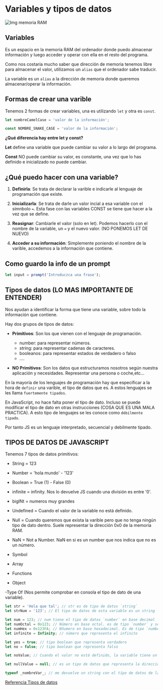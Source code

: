# Variables y tipos de datos

![Img memoria RAM](https://www.monografias.com/trabajos104/datos-y-variables-fundamentos-programacion/img8.png)

## Variables

Es un espacio en la memoria RAM del ordenador donde puedo almacenar información y luego acceder y operar con ella en el resto del programa.

Como nos costaría mucho saber que dirección de memoria tenemos libre para almacenar el valor, utilizamos un `alias` que el ordenador sabe traducir.

La variable es un `alias` a la dirección de memoria donde queremos almacenar/operar la información.

## Formas de crear una varible

Tenemos 2 formas de crear variables, una es utilizando `let` y otra es `const`. 

```js
let nombreCamelCase = 'valor de la información';

const NOMBRE_SNAKE_CASE = 'valor de la información';
```

**¿Qué diferencia hay entre let y const?**

**Let** define una variable que puede cambiar su valor a lo largo del programa.

**Const** NO puede cambiar su valor, es constante, una vez que lo has definido e inicializado no puede cambiar.

## ¿Qué puedo hacer con una variable?

1. **Definirla**: Se trata de declarar la varible e indicarle al lenguaje de programación que existe.

2. **Inicializarla**: Se trata de darle un valor incial a esa variable con el símnbolo `=`.
    Esta fase con las variables CONST se tiene que hacer a la vez que se define.

3. **Reasignar**: Cambiarle el valor (solo en let). Podemos hacerlo con el nombre de la variable, un `=` y el nuevo valor. (NO PONEMOS LET DE NUEVO)

4. **Acceder a su información**: Simplemente poniendo el nombre de la varible, accedemos a la información que contiene.

## Como guardo la info de un prompt

```js
let input = prompt('Introduczca una frase');
```

## Tipos de datos (LO MAS IMPORTANTE DE ENTENDER)

Nos ayudan a identificar la forma que tiene una variable, sobre todo la información que contiene.

Hay dos grupos de tipos de datos:

- **Primitivos**: Son los que vienen con el lenguaje de programación.

    * number: para representar números.
    * string: para representar cadenas de caracteres.
    * booleanos: para representar estados de verdadero o falso
    * ....


- **NO Primitivos**: Son los datos que estructuramos nosotros según nuestra aplicación y necesidades. Representar una persona o coche,etc...

En la mayoría de los lenguajes de programación hay que especificar a la hora de `definir` una varible, el tipo de datos que es. A estos lenguajes se les llama `fuertemente tipados`.

En JavaScript, no hace falta poner el tipo de dato. Incluso se puede modificar el tipo de dato en otras instrucciones (COSA QUE ES UNA MALA PRACTICA). A esto tipo de lenguajes se les conoce como `débilmente tipado`.

Por tanto JS es un lenguaje interpretado, secuencial y debilmente tipado.


## TIPOS DE DATOS DE JAVASCRIPT

Tenemos 7 tipos de datos primitivos:

- String = 123 
- Number = 'hola mundo' - '123'
- Boolean = True (1) - False (0)
- infinite = infinity. Nos lo devuelve JS cuando una división es entre '0'.
- bigINt = numeros muy grandes
- Undefined = Cuando el valor de la variable no está definido.
- Null = Cuando queremos que exista la varible pero que no tenga ningún tipo de dato dentro. Suele representar la dirección 0x0 de la memoria RAM.

- NaN = Not a Number. NaN en si es un number que nos indica que no es un número.
- Symbol

- Array
- Functions
- Object

-Type Of (Nos permite comprobar en consola el tipo de dato de una variable).


```js
let str = 'Hola que tal'; // str es de tipo de datos `string`
let strNum = '123'; // El tipo de datos de esta variable es un string

let num = 123; // num tiene el tipo de datos `number` en base decimal
let numOctal = 0o123; // Número en base octal. es de tipo `number` y sería el 83 en decimal
let numHex = 0x123FA; // Nñumero en base hexadecimal. Es de tipo `number` y sería 74746
let infinite = Infinity; // número que representa el infinito

let yes = true; // tipo boolean que representa verdadero
let no = false; // tipo boolean que representa falso

let noValue; // Cuando el valor no está definido, la variable tiene un tipo de datos `undefined`

let nullValue = null; // es un tipo de datos que representa la dirección 0x0 de la memoria RAM

typeof _nombreVar_; // me devuelve un string con el típo de datos de la variable que hemos puesto
```

[Referencia Tipos de datos](https://developer.mozilla.org/en-US/docs/Glossary/Primitive)